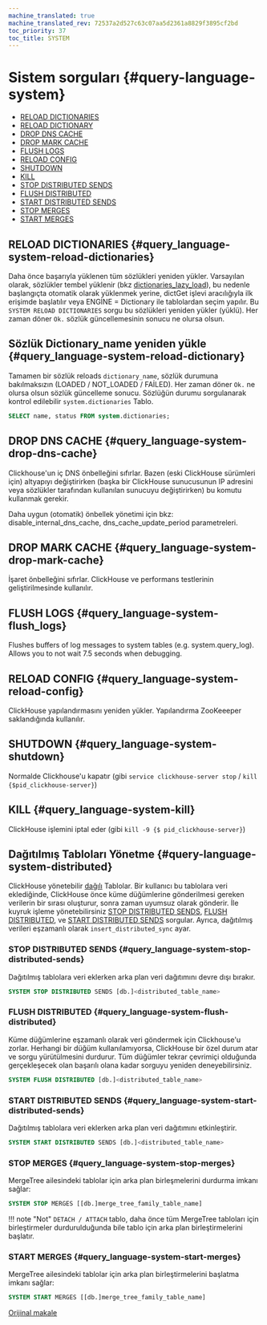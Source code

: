 ```yaml
---
machine_translated: true
machine_translated_rev: 72537a2d527c63c07aa5d2361a8829f3895cf2bd
toc_priority: 37
toc_title: SYSTEM
---
```


# Sistem sorguları {#query-language-system}

-   [RELOAD DICTIONARIES](#query_language-system-reload-dictionaries)
-   [RELOAD DICTIONARY](#query_language-system-reload-dictionary)
-   [DROP DNS CACHE](#query_language-system-drop-dns-cache)
-   [DROP MARK CACHE](#query_language-system-drop-mark-cache)
-   [FLUSH LOGS](#query_language-system-flush_logs)
-   [RELOAD CONFIG](#query_language-system-reload-config)
-   [SHUTDOWN](#query_language-system-shutdown)
-   [KILL](#query_language-system-kill)
-   [STOP DISTRIBUTED SENDS](#query_language-system-stop-distributed-sends)
-   [FLUSH DISTRIBUTED](#query_language-system-flush-distributed)
-   [START DISTRIBUTED SENDS](#query_language-system-start-distributed-sends)
-   [STOP MERGES](#query_language-system-stop-merges)
-   [START MERGES](#query_language-system-start-merges)

## RELOAD DICTIONARIES {#query_language-system-reload-dictionaries}

Daha önce başarıyla yüklenen tüm sözlükleri yeniden yükler.
Varsayılan olarak, sözlükler tembel yüklenir (bkz [dictionaries_lazy_load](../../operations/server-configuration-parameters/settings.md#server_configuration_parameters-dictionaries_lazy_load)), bu nedenle başlangıçta otomatik olarak yüklenmek yerine, dictGet işlevi aracılığıyla ilk erişimde başlatılır veya ENGİNE = Dictionary ile tablolardan seçim yapılır. Bu `SYSTEM RELOAD DICTIONARIES` sorgu bu sözlükleri yeniden yükler (yüklü).
Her zaman döner `Ok.` sözlük güncellemesinin sonucu ne olursa olsun.

## Sözlük Dictionary_name yeniden yükle {#query_language-system-reload-dictionary}

Tamamen bir sözlük reloads `dictionary_name`, sözlük durumuna bakılmaksızın (LOADED / NOT_LOADED / FAİLED).
Her zaman döner `Ok.` ne olursa olsun sözlük güncelleme sonucu.
Sözlüğün durumu sorgulanarak kontrol edilebilir `system.dictionaries` Tablo.

``` sql
SELECT name, status FROM system.dictionaries;
```

## DROP DNS CACHE {#query_language-system-drop-dns-cache}

Clickhouse'un iç DNS önbelleğini sıfırlar. Bazen (eski ClickHouse sürümleri için) altyapıyı değiştirirken (başka bir ClickHouse sunucusunun IP adresini veya sözlükler tarafından kullanılan sunucuyu değiştirirken) bu komutu kullanmak gerekir.

Daha uygun (otomatik) önbellek yönetimi için bkz: disable_internal_dns_cache, dns_cache_update_period parametreleri.

## DROP MARK CACHE {#query_language-system-drop-mark-cache}

İşaret önbelleğini sıfırlar. ClickHouse ve performans testlerinin geliştirilmesinde kullanılır.

## FLUSH LOGS {#query_language-system-flush_logs}

Flushes buffers of log messages to system tables (e.g. system.query_log). Allows you to not wait 7.5 seconds when debugging.

## RELOAD CONFIG {#query_language-system-reload-config}

ClickHouse yapılandırmasını yeniden yükler. Yapılandırma ZooKeeeper saklandığında kullanılır.

## SHUTDOWN {#query_language-system-shutdown}

Normalde Clickhouse'u kapatır (gibi `service clickhouse-server stop` / `kill {$pid_clickhouse-server}`)

## KILL {#query_language-system-kill}

ClickHouse işlemini iptal eder (gibi `kill -9 {$ pid_clickhouse-server}`)

## Dağıtılmış Tabloları Yönetme {#query-language-system-distributed}

ClickHouse yönetebilir [dağılı](../../engines/table-engines/special/distributed.md) Tablolar. Bir kullanıcı bu tablolara veri eklediğinde, ClickHouse önce küme düğümlerine gönderilmesi gereken verilerin bir sırası oluşturur, sonra zaman uyumsuz olarak gönderir. İle kuyruk işleme yönetebilirsiniz [STOP DISTRIBUTED SENDS](#query_language-system-stop-distributed-sends), [FLUSH DISTRIBUTED](#query_language-system-flush-distributed), ve [START DISTRIBUTED SENDS](#query_language-system-start-distributed-sends) sorgular. Ayrıca, dağıtılmış verileri eşzamanlı olarak `insert_distributed_sync` ayar.

### STOP DISTRIBUTED SENDS {#query_language-system-stop-distributed-sends}

Dağıtılmış tablolara veri eklerken arka plan veri dağıtımını devre dışı bırakır.

``` sql
SYSTEM STOP DISTRIBUTED SENDS [db.]<distributed_table_name>
```

### FLUSH DISTRIBUTED {#query_language-system-flush-distributed}

Küme düğümlerine eşzamanlı olarak veri göndermek için Clickhouse'u zorlar. Herhangi bir düğüm kullanılamıyorsa, ClickHouse bir özel durum atar ve sorgu yürütülmesini durdurur. Tüm düğümler tekrar çevrimiçi olduğunda gerçekleşecek olan başarılı olana kadar sorguyu yeniden deneyebilirsiniz.

``` sql
SYSTEM FLUSH DISTRIBUTED [db.]<distributed_table_name>
```

### START DISTRIBUTED SENDS {#query_language-system-start-distributed-sends}

Dağıtılmış tablolara veri eklerken arka plan veri dağıtımını etkinleştirir.

``` sql
SYSTEM START DISTRIBUTED SENDS [db.]<distributed_table_name>
```

### STOP MERGES {#query_language-system-stop-merges}

MergeTree ailesindeki tablolar için arka plan birleşmelerini durdurma imkanı sağlar:

``` sql
SYSTEM STOP MERGES [[db.]merge_tree_family_table_name]
```

!!! note "Not"
    `DETACH / ATTACH` tablo, daha önce tüm MergeTree tabloları için birleştirmeler durdurulduğunda bile tablo için arka plan birleştirmelerini başlatır.

### START MERGES {#query_language-system-start-merges}

MergeTree ailesindeki tablolar için arka plan birleştirmelerini başlatma imkanı sağlar:

``` sql
SYSTEM START MERGES [[db.]merge_tree_family_table_name]
```

[Orijinal makale](https://clickhouse.tech/docs/en/query_language/system/) <!--hide-->
